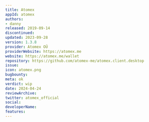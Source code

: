 ```yaml
---
title: Atomex
appId: atomex
authors:
- danny
released: 2019-09-14
discontinued: 
updated: 2023-09-28
version: 1.3.8
provider: Atomex OÜ
providerWebsite: https://atomex.me
website: https://atomex.me/wallet
repository: https://github.com/atomex-me/atomex.client.desktop
issue: 
icon: atomex.png
bugbounty: 
meta: ok
verdict: wip
date: 2024-04-24
reviewArchive:
twitter: atomex_official
social:
developerName:
features:
---
```

